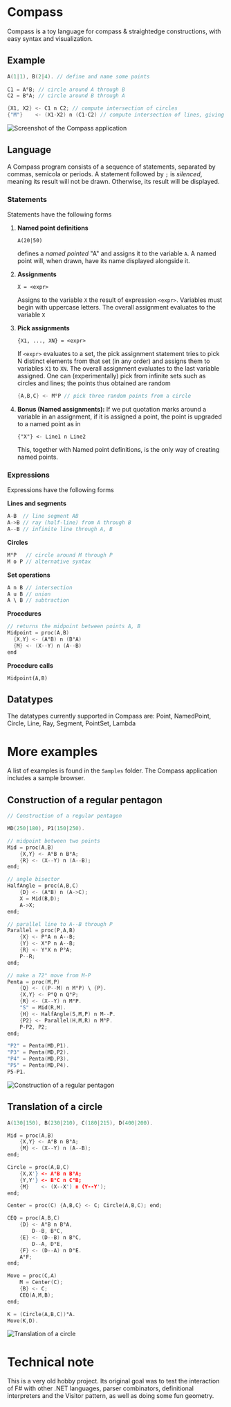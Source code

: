 # Compass

Compass is a toy language for compass & straightedge constructions, with easy syntax and visualization.

## Example

```c
A(1|1), B(2|4). // define and name some points
    
C1 = A°B; // circle around A through B
C2 = B°A; // circle around B through A

{X1, X2} <- C1 n C2; // compute intersection of circles
{"M"}    <- (X1-X2) n (C1-C2) // compute intersection of lines, giving the midpoint of A and B
```

![Screenshot of the Compass application](https://raw.githubusercontent.com/damast93/Compass/master/img/screenshot.png)

## Language

A Compass program consists of a sequence of statements, separated by commas, semicola or periods. A statement followed by `;` is *silenced*, meaning its result will not be drawn. Otherwise, its result will be displayed. 

### Statements

Statements have the following forms

1. **Named point definitions**

   ```
   A(20|50)
   ```

   defines a *named pointed* "A" and assigns it to the variable `A`. A named point will, when drawn, have its name displayed alongside it.

2. **Assignments**

   ```
   X = <expr>
   ```

   Assigns to the variable `X` the result of expression `<expr>`. Variables must begin with uppercase letters. The overall assignment evaluates to the variable `X`

3. **Pick assignments**

   ```
   {X1, ..., XN} = <expr>
   ```

   If `<expr>` evaluates to a set, the pick assignment statement tries to pick N distinct elements from that set (in any order) and assigns them to variables `X1` to `XN`. The overall assignment evaluates to the last variable assigned. One can (experimentally) pick from infinite sets such as circles and lines; the points thus obtained are random
   
   ```c
   {A,B,C} <- M°P // pick three random points from a circle
   ```
   
4. **Bonus (Named assignments):** If we put quotation marks around a variable in an assignment, if it is assigned a point, the point is upgraded to a named point as in 

   ```
   {"X"} <- Line1 n Line2 
   ```

   This, together with Named point definitions, is the only way of creating named points. 

### Expressions 

Expressions have the following forms

**Lines and segments**

```c
A-B  // line segment AB
A->B // ray (half-line) from A through B
A--B // infinite line through A, B 
```

**Circles**

```c
M°P   // circle around M through P
M o P // alternative syntax
```

**Set operations**

```c
A n B // intersection
A u B // union
A \ B // subtraction
```

**Procedures**

```c
// returns the midpoint between points A, B
Midpoint = proc(A,B)
  {X,Y} <- (A°B) n (B°A)
  {M} <- (X--Y) n (A--B) 
end
```

**Procedure calls**

```
Midpoint(A,B)
```

## Datatypes

The datatypes currently supported in Compass are: Point, NamedPoint, Circle, Line, Ray, Segment, PointSet, Lambda

# More examples

A list of examples is found in the `Samples` folder. The Compass application includes a sample browser.

## Construction of a regular pentagon

```c
// Construction of a regular pentagon

MD(250|180), P1(150|250). 

// midpoint between two points
Mid = proc(A,B)
	{X,Y} <- A°B n B°A;
	{R} <- (X--Y) n (A--B);
end;

// angle bisector
HalfAngle = proc(A,B,C)
	{D} <- (A°B) n (A->C);
	X = Mid(B,D);
	A->X;
end;

// parallel line to A--B through P
Parallel = proc(P,A,B)
	{X} <- P°A n A--B;
	{Y} <- X°P n A--B;
	{R} <- Y°X n P°A;
	P--R;
end;

// make a 72° move from M-P
Penta = proc(M,P)
	{Q} <- ((P--M) n M°P) \ {P}.
	{X,Y} <- P°Q n Q°P; 
	{R} <- (X--Y) n M°P.
	"S" = Mid(R,M).
	{H} <- HalfAngle(S,M,P) n M--P.
	{P2} <- Parallel(H,M,R) n M°P.
	P-P2, P2;
end;

"P2" = Penta(MD,P1).
"P3" = Penta(MD,P2).
"P4" = Penta(MD,P3).
"P5" = Penta(MD,P4).
P5-P1.
```

![Construction of a regular pentagon](https://raw.githubusercontent.com/damast93/Compass/master/img/pentagon.png)

## Translation of a circle

```c
A(130|150), B(230|210), C(180|215), D(400|200).

Mid = proc(A,B)
    {X,Y} <- A°B n B°A;
    {M} <- (X--Y) n (A--B);
end;

Circle = proc(A,B,C)
	{X,X'} <- A°B n B°A;
	{Y,Y'} <- B°C n C°B;
	{M}    <- (X--X') n (Y--Y');
end;

Center = proc(C) {A,B,C} <- C; Circle(A,B,C); end;

CEQ = proc(A,B,C)
	{D} <- A°B n B°A,
        D--B, B°C,
	{E} <- (D--B) n B°C,
        D--A, D°E,
	{F} <- (D--A) n D°E.
	A°F;
end;

Move = proc(C,A) 
	M = Center(C);
	{B} <- C;
	CEQ(A,M,B);
end;

K = (Circle(A,B,C))°A.
Move(K,D).
```

![Translation of a circle](https://raw.githubusercontent.com/damast93/Compass/master/img/translation.png)

# Technical note

This is a very old hobby project. Its original goal was to test the interaction of F# with other .NET languages, parser combinators, definitional interpreters and the Visitor pattern, as well as doing some fun geometry.